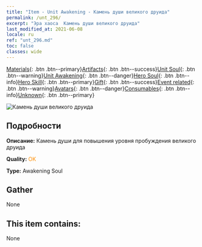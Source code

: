 ```yaml
---
title: "Item - Unit Awakening - Камень души великого друида"
permalink: /unt_296/
excerpt: "Эра хаоса  Камень души великого друида"
last_modified_at: 2021-06-08
locale: ru
ref: "unt_296.md"
toc: false
classes: wide
---
```

 [Materials](/ItemsRU/){: .btn .btn--primary}[Artifacts](/ItemsRU/Artifacts/){: .btn .btn--success}[Unit Soul](/ItemsRU/UnitSoul/){: .btn .btn--warning}[Unit Awakening](/ItemsRU/UnitAwakening/){: .btn .btn--danger}[Hero Soul](/ItemsRU/HeroSoul/){: .btn .btn--info}[Hero Skill](/ItemsRU/HeroSkill/){: .btn .btn--primary}[Gift](/ItemsRU/Gift/){: .btn .btn--success}[Event related](/ItemsRU/Events/){: .btn .btn--warning}[Avatars](/ItemsRU/Avatars/){: .btn .btn--danger}[Consumables](/ItemsRU/Consumables/){: .btn .btn--info}[Unknown](/ItemsRU/Unknown/){: .btn .btn--primary}

 ![Камень души великого друида](/images/u/tia_deluyi.jpg)

## Подробности
 **Описание:** Камень души для повышения уровня пробуждения великого друида

 **Quality:** <span style="color: #FF8C00">OK</span>

 **Type:** Awakening Soul

## Gather

  None

## This item contains:

  None

